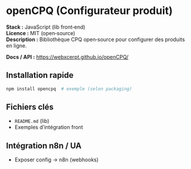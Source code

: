 # openCPQ (Configurateur produit)

**Stack :** JavaScript (lib front‑end)  
**Licence :** MIT (open‑source)  
**Description :** Bibliothèque CPQ open‑source pour configurer des produits en ligne.

**Docs / API :** https://webxcerpt.github.io/openCPQ/

## Installation rapide
```bash
npm install opencpq  # exemple (selon packaging)
```

## Fichiers clés
- `README.md` (lib)
- Exemples d’intégration front

## Intégration n8n / UA
- Exposer config → n8n (webhooks)
